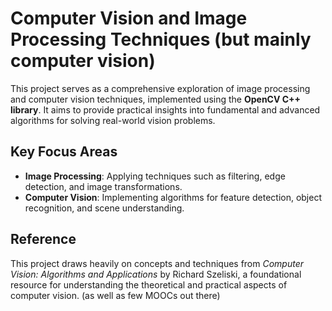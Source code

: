 # Computer Vision and Image Processing Techniques (but mainly computer vision)

This project serves as a comprehensive exploration of image processing and computer vision techniques, implemented using the **OpenCV C++ library**. It aims to provide practical insights into fundamental and advanced algorithms for solving real-world vision problems.

## Key Focus Areas
- **Image Processing**: Applying techniques such as filtering, edge detection, and image transformations.
- **Computer Vision**: Implementing algorithms for feature detection, object recognition, and scene understanding.

## Reference
This project draws heavily on concepts and techniques from *Computer Vision: Algorithms and Applications* by Richard Szeliski, a foundational resource for understanding the theoretical and practical aspects of computer vision. (as well as few MOOCs out there)
